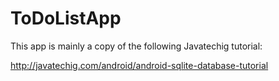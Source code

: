 # ToDoListApp

This app is mainly a copy of the following Javatechig tutorial:

http://javatechig.com/android/android-sqlite-database-tutorial
